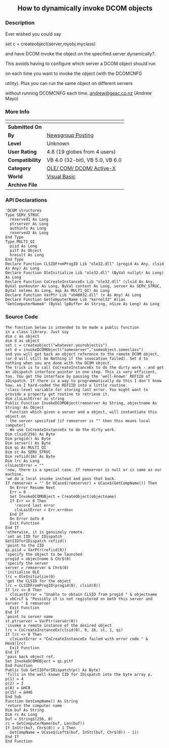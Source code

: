 ﻿<div align="center">

## How to dynamically invoke DCOM objects


</div>

### Description

Ever wished you could say

set c = createobject(server,myobj.myclass)

and have DCOM invoke the object on the specified server dynamically?.

This avoids having to configure which server a DCOM object should run

on each time you want to invoke the object (with the DCOMCNFG

utility). Plus you can run the same object on different servers

without running DCOMCNFG each time. andrew@geac.co.nz (Andrew Mayo)
 
### More Info
 


<span>             |<span>
---                |---
**Submitted On**   |
**By**             |[Newsgroup Posting](https://github.com/Planet-Source-Code/PSCIndex/blob/master/ByAuthor/newsgroup-posting.md)
**Level**          |Unknown
**User Rating**    |4.8 (19 globes from 4 users)
**Compatibility**  |VB 4\.0 \(32\-bit\), VB 5\.0, VB 6\.0
**Category**       |[OLE/ COM/ DCOM/ Active\-X](https://github.com/Planet-Source-Code/PSCIndex/blob/master/ByCategory/ole-com-dcom-active-x__1-29.md)
**World**          |[Visual Basic](https://github.com/Planet-Source-Code/PSCIndex/blob/master/ByWorld/visual-basic.md)
**Archive File**   |[](https://github.com/Planet-Source-Code/newsgroup-posting-how-to-dynamically-invoke-dcom-objects__1-722/archive/master.zip)

### API Declarations

```
'DCOM structures
Type SERV_STRUC
  reserved1 As Long
  ptrserver As Long
  authinfo As Long
  reserved2 As Long
End Type
Type MULTI_QI
  piid As Long
  pitf As Object
  hresult As Long
End Type
Declare Function CLSIDFromProgID Lib "ole32.dll" (progid As Any, clsid
As Any) As Long
Declare Function OleInitialize Lib "ole32.dll" (ByVal nullptr As Long)
As Long
Declare Function CoCreateInstanceEx Lib "ole32.dll" (clsid As Any,
ByVal punkouter As Long, ByVal context As Long, server As SERV_STRUC,
ByVal nelems As Long, mqi As MULTI_QI) As Long
Declare Function VarPtr Lib "vb40032.dll" (x As Any) As Long
Declare Function GetComputerName Lib "kernel32" Alias
"GetComputerNameA" (ByVal lpBuffer As String, nSize As Long) As Long
```


### Source Code

```
The function below is intended to be made a public function
in a class library. Just say
dim c as object
dim d as object
set c = createobject("whatever.yourobjectis")
set d = invokeDCOMObject("someserver","someobject.someclass")
and you will get back an object reference to the remote DCOM object,
(or d will still be Nothing if the invocation failed). Set d to
nothing when you are done with the DCOM object.
The trick is to call CoCreateInstanceEx to do the dirty work - and get
an iDispatch interface pointer in one step. This is very efficient,
too. You get the interface by passing the 'well-known' REFIID of
iDispatch. If there is a way to programmatically do this I don't know
how, so I hard-coded the REFIID into a little routine.
'class-level variable for storing last error. You might want to
provide a property get routine to retrieve it.
dim clsLastError as string
Public Function InvokeDCOMOBject(remserver As String, objectname As
String) As Object
' Function which given a server and a object, will instantiate this
object on
' the server specified [if remserver is "" then this means local
computer]
' We use CoCreateInstanceEx to do the dirty work.
Dim clsid(256) As Byte
Dim progid() As Byte
Dim server() As Byte
Dim qi As MULTI_QI
Dim st As SERV_STRUC
Dim refiid(16) As Byte
Dim lrc As Long
clsLastError = ""
'now, there is a special case. If remserver is null or is same as our
machine,
'we do a local invoke instead and pass that back.
If remserver = "" Or UCase$(remserver) = UCase$(GetCompName()) Then
  On Error Resume Next
  Err = 0
  Set InvokeDCOMOBject = CreateObject(objectname)
  If Err <> 0 Then
    'record last error
    clsLastError = Err.errdesc
  End If
  On Error GoTo 0
  Exit Function
End If
'otherwise, it is genuinely remote.
'set an IID for IDispatch
GetIIDforIDispatch refiid()
'point to the IID
qi.piid = VarPtr(refiid(0))
'specify the object to be launched
progid = objectname & Chr$(0)
'specify the server
server = remserver & Chr$(0)
'initialise OLE
lrc = OleInitialize(0)
'get the CLSID for the object
lrc = CLSIDFromProgID(progid(0), clsid(0))
If lrc <> 0 Then
  clsLastError = "Unable to obtain CLSID from progid " & objectname
& vbCrLf & "Possibly it is not registered on both this server and
server " & remserver
  Exit Function
End If
'point to server name
st.ptrserver = VarPtr(server(0))
'invoke a remote instance of the desired object
lrc = CoCreateInstanceEx(clsid(0), 0, 16, st, 1, qi)
If lrc <> 0 Then
  clsLastError = "CoCreateInstanceEx failed with error code " &
Hex$(lrc)
  Exit Function
End If
'pass back object ref.
Set InvokeDCOMOBject = qi.pitf
End Function
Public Sub GetIIDforIDispatch(p() As Byte)
'fills in the well-known IID for IDispatch into the byte array p.
p(1) = 4
p(2) = 2
p(8) = &HC0
p(15) = &H46
End Sub
Function GetCompName() As String
'return the computer name
Dim buf As String
Dim rc As Long
buf = String$(256, 0)
rc = GetComputerName(buf, Len(buf))
If InStr(buf, Chr$(0)) > 1 Then
  GetCompName = UCase$(Left$(buf, InStr(buf, Chr$(0)) - 1))
End If
End Function
```

